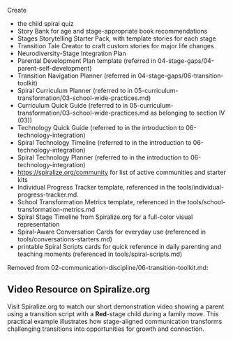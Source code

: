 Create 
- the child spiral quiz
- Story Bank for age and stage-appropriate book recommendations
- Stages Storytelling Starter Pack, with template stories for each stage
- Transition Tale Creator to craft custom stories for major life changes
- Neurodiversity-Stage Integration Plan
- Parental Development Plan template (referred in 04-stage-gaps/04-parent-self-development)
- Transition Navigation Planner (referred in 04-stage-gaps/06-transition-toolkit)
- Spiral Curriculum Planner (referred to in 05-curriculum-transformation/03-school-wide-practices.md)
- Curriculum Quick Guide (referred to in 05-curriculum-transformation/03-school-wide-practices.md as belonging to section IV (03))
- Technology Quick Guide (referred to in the introduction to 06-technology-integration)
- Spiral Technology Timeline (referred to in the introduction to 06-technology-integration)
- Spiral Technology Planner (referred to in the introduction to 06-technology-integration)
- https://spiralize.org/community for list of active communities and starter kits
- Individual Progress Tracker template, referenced in the tools/individual-progress-tracker.md.
- School Transformation Metrics template, referenced in the tools/school-transformation-metrics.md
- Spiral Stage Timeline from Spiralize.org for a full-color visual representation
- Spiral-Aware Conversation Cards for everyday use (referenced in tools/conversations-starters.md)
- printable Spiral Scripts cards for quick reference in daily parenting and teaching moments (referenced in tools/spiral-scripts.md)

Removed from 02-communication-discipline/06-transition-toolkit.md:
## Video Resource on Spiralize.org

Visit Spiralize.org to watch our short demonstration video showing a parent using a transition script with a **Red**-stage child during a family move. This practical example illustrates how stage-aligned communication transforms challenging transitions into opportunities for growth and connection.


